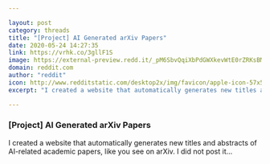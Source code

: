 ```yaml
---

layout: post
category: threads
title: "[Project] AI Generated arXiv Papers"
date: 2020-05-24 14:27:35
link: https://vrhk.co/3gllF1S
image: https://external-preview.redd.it/_pM6SbvQqiXbPdGWXkevWtE0rZRKsBMGC1YIcuMq7-c.jpg?width=1200&height=628.272251309&auto=webp&crop=1200:628.272251309,smart&s=fb4daa845cfae34985deb13ef737ebb43ebf3686
domain: reddit.com
author: "reddit"
icon: http://www.redditstatic.com/desktop2x/img/favicon/apple-icon-57x57.png
excerpt: "I created a website that automatically generates new titles and abstracts of AI-related academic papers, like you see on arXiv. I did not post it..."

---
```


### [Project] AI Generated arXiv Papers

I created a website that automatically generates new titles and abstracts of AI-related academic papers, like you see on arXiv. I did not post it...